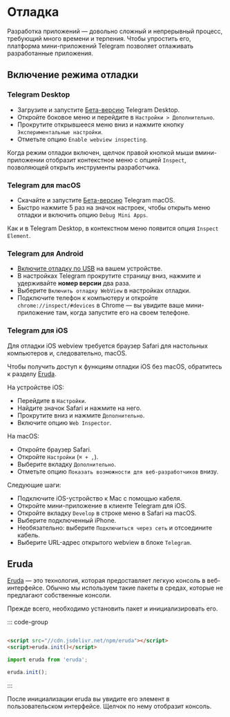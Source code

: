 # Отладка

Разработка приложений — довольно сложный и непрерывный процесс, требующий много времени и терпения. Чтобы упростить его, платформа мини-приложений Telegram позволяет отлаживать разработанные приложения.

## Включение режима отладки

### Telegram Desktop

- Загрузите и запустите [Бета-версию](https://desktop.telegram.org/changelog#beta-version) Telegram Desktop.
- Откройте боковое меню и перейдите в `Настройки > Дополнительно`.
- Прокрутите открывшееся меню вниз и нажмите кнопку `Экспериментальные настройки`.
- Отметьте опцию `Enable webview inspecting`.

Когда режим отладки включен, щелчок правой кнопкой мыши вмини-приложении отобразит контекстное меню с опцией `Inspect`, позволяющей открыть инструменты разработчика.

### Telegram для macOS

- Скачайте и запустите [Бета-версию](https://telegram.org/dl/macos/beta) Telegram macOS.
- Быстро нажмите 5 раз на значок настроек, чтобы открыть меню отладки и включить опцию `Debug Mini Apps`.

Как и в Telegram Desktop, в контекстном меню появится опция `Inspect Element`.

### Telegram для Android

- [Включите отладку по USB](https://developer.chrome.com/docs/devtools/remote-debugging/) на вашем устройстве.
- В настройках Telegram прокрутите страницу вниз, нажмите и удерживайте **номер версии** два раза.
- Выберите `Включить отладку WebView` в настройках отладки.
- Подключите телефон к компьютеру и откройте `chrome://inspect/#devices` в Chrome — вы увидите
  ваше мини-приложение там, когда запустите его на своем телефоне.

### Telegram для iOS

Для отладки iOS webview требуется браузер Safari для настольных компьютеров и, следовательно, macOS.

Чтобы получить доступ к функциям отладки iOS без macOS, обратитесь к разделу [Eruda](#eruda).

На устройстве iOS:

- Перейдите в `Настройки`.
- Найдите значок Safari и нажмите на него.
- Прокрутите вниз и нажмите `Дополнительно`.
- Включите опцию `Web Inspector`.

На macOS:

- Откройте браузер Safari.
- Откройте `Настройки` (`⌘ + ,`).
- Выберите вкладку `Дополнительно`.
- Отметьте опцию `Показать возможности для веб-разработчиков` внизу.

Следующие шаги:

- Подключите iOS-устройство к Mac с помощью кабеля.
- Откройте мини-приложение в клиенте Telegram для iOS.
- Откройте вкладку `Develop` в строке меню в Safari на macOS.
- Выберите подключенный iPhone.
- Необязательно: выберите `Подключиться через сеть` и отсоедините кабель.
- Выберите URL-адрес открытого webview в блоке `Telegram`.

## Eruda

[Eruda](https://www.npmjs.com/package/eruda) — это технология, которая предоставляет легкую консоль в веб-интерфейсе. Обычно мы используем такие пакеты в средах, которые не предлагают собственные консоли.

Прежде всего, необходимо установить пакет и инициализировать его.

::: code-group

```html [script tag]

<script src="//cdn.jsdelivr.net/npm/eruda"></script>
<script>eruda.init()</script>
```

```typescript [npm package]
import eruda from 'eruda';

eruda.init();
```

:::

После инициализации eruda вы увидите его элемент в пользовательском интерфейсе. Щелчок по нему отобразит консоль.
